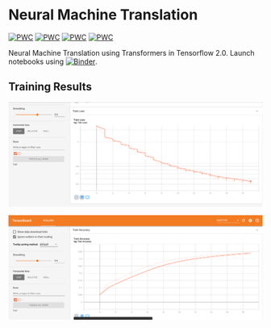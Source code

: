 # Neural Machine Translation

[![PWC](https://img.shields.io/endpoint.svg?url=https://paperswithcode.com/badge/attention-is-all-you-need/machine-translation-on-iwslt2015-english)](https://paperswithcode.com/sota/machine-translation-on-iwslt2015-english?p=attention-is-all-you-need)
[![PWC](https://img.shields.io/endpoint.svg?url=https://paperswithcode.com/badge/attention-is-all-you-need/machine-translation-on-iwslt2015-german)](https://paperswithcode.com/sota/machine-translation-on-iwslt2015-german?p=attention-is-all-you-need)
[![PWC](https://img.shields.io/endpoint.svg?url=https://paperswithcode.com/badge/attention-is-all-you-need/machine-translation-on-wmt2014-english-french)](https://paperswithcode.com/sota/machine-translation-on-wmt2014-english-french?p=attention-is-all-you-need)
[![PWC](https://img.shields.io/endpoint.svg?url=https://paperswithcode.com/badge/attention-is-all-you-need/machine-translation-on-wmt2014-english-german)](https://paperswithcode.com/sota/machine-translation-on-wmt2014-english-german?p=attention-is-all-you-need)


Neural Machine Translation using Transformers in Tensorflow 2.0. Launch notebooks using [![Binder](https://mybinder.org/badge_logo.svg)](https://mybinder.org/v2/gh/soumik12345/Neural-Machine-Translation/master?urlpath=https%3A%2F%2Fgithub.com%2Fsoumik12345%2FNeural-Machine-Translation%2Fblob%2Fmaster%2FNotebook.ipynb).

## Training Results

![](./assets/loss.png)

![](./assets/accuracy.png)
